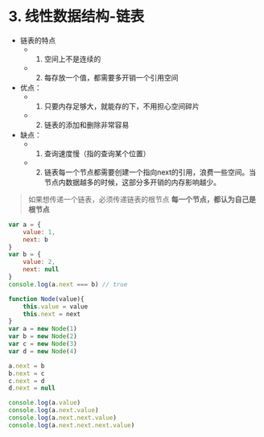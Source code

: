 # 3. 线性数据结构-链表
- 链表的特点
	- 1. 空间上不是连续的
	- 2. 每存放一个值，都需要多开销一个引用空间
- 优点：
	- 1. 只要内存足够大，就能存的下，不用担心空间碎片
	- 2. 链表的添加和删除非常容易
- 缺点：
	- 1. 查询速度慢（指的查询某个位置）
	- 2. 链表每一个节点都需要创建一个指向next的引用，浪费一些空间。当节点内数据越多的时候，这部分多开销的内存影响越少。
> 如果想传递一个链表，必须传递链表的根节点
> **每一个节点，都认为自己是根节点**
```javascript
var a = {
	value: 1,
	next: b
}
var b = {
	value: 2,
	next: null
}
console.log(a.next === b) // true
```
```javascript
function Node(value){
	this.value = value
	this.next = next
}
var a = new Node(1)
var b = new Node(2)
var c = new Node(3)
var d = new Node(4)

a.next = b
b.next = c
c.next = d
d.next = null

console.log(a.value)
console.log(a.next.value)
console.log(a.next.next.value)
console.log(a.next.next.next.value)
```
